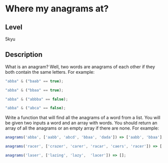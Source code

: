 # Where my anagrams at?

## Level

5kyu

## Description

What is an anagram? Well, two words are anagrams of each other if they both contain the same letters. For example:

```javascript
"abba" & ("baab" == true);

"abba" & ("bbaa" == true);

"abba" & ("abbba" == false);

"abba" & ("abca" == false);
```

Write a function that will find all the anagrams of a word from a list. You will be given two inputs a word and an array with words. You should return an array of all the anagrams or an empty array if there are none. For example:

```javascript
anagrams('abba', ['aabb', 'abcd', 'bbaa', 'dada']) => ['aabb', 'bbaa'];

anagrams('racer', ['crazer', 'carer', 'racar', 'caers', 'racer']) => ['carer', 'racer'];

anagrams('laser', ['lazing', 'lazy',  'lacer']) => [];
```
